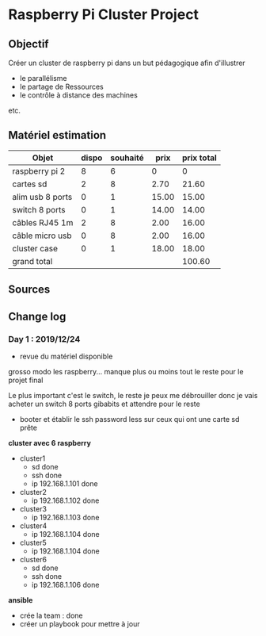 # Raspberry Pi Cluster Project

## Objectif

Créer un cluster de raspberry pi dans un but pédagogique afin d'illustrer

* le parallélisme
* le partage de Ressources
* le contrôle à distance des machines

etc.

## Matériel estimation

| Objet            	| dispo 	| souhaité 	| prix  	| prix total 	|
|------------------	|-------	|----------	|-------	|------------	|
| raspberry pi 2   	| 8     	| 6        	| 0     	| 0          	|
| cartes sd        	| 2     	| 8        	| 2.70  	| 21.60      	|
| alim usb 8 ports 	| 0     	| 1        	| 15.00 	| 15.00      	|
| switch 8 ports   	| 0     	| 1        	| 14.00 	| 14.00      	|
| câbles RJ45 1m   	| 2     	| 8       	| 2.00  	| 16.00      	|
| câble micro usb  	| 0     	| 8        	| 2.00  	| 16.00      	|
| cluster case     	| 0     	| 1        	| 18.00 	| 18.00      	|
| grand total      	|       	|          	|       	| 100.60     	|


## Sources

## Change log

### Day 1 : 2019/12/24

* revue du matériel disponible

grosso modo les raspberry...
manque plus ou moins tout le reste pour le projet final

Le plus important c'est le switch, le reste je peux me débrouiller
donc je vais acheter un switch 8 ports gibabits et attendre pour le reste

* booter et établir le ssh password less sur ceux qui ont une carte sd prête

**cluster avec 6 raspberry**

* cluster1
  * sd done
  * ssh done
  * ip 192.168.1.101 done
* cluster2
  * ip 192.168.1.102 done
* cluster3
  * ip 192.168.1.103 done
* cluster4
  * ip 192.168.1.104 done
* cluster5
  * ip 192.168.1.104 done
* cluster6
  * sd done
  * ssh done
  * ip 192.168.1.106 done

**ansible**

* crée la team : done
* créer un playbook pour mettre à jour
